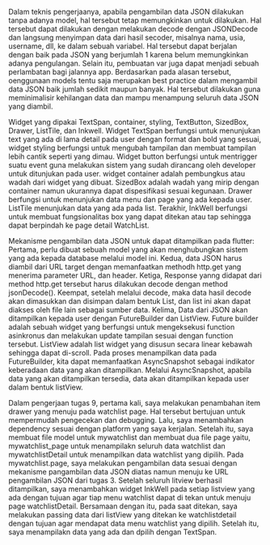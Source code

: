 Dalam teknis pengerjaanya, apabila pengambilan data JSON dilakukan tanpa adanya model, hal tersebut tetap memungkinkan untuk dilakukan. Hal tersebut dapat dilakukan dengan melakukan decode dengan JSONDecode dan langsung menyimpan data dari hasil secoder, misalnya nama, usia, username, dll, ke dalam sebuah variabel. Hal tersebut dapat berjalan dengan baik pada JSON yang berjumlah 1 karena belum memungkinkan adanya pengulangan. Selain itu, pembuatan var juga dapat menjadi sebuah perlambatan bagi jalannya app.
Berdasarkan pada alasan tersebut, oenggunaan models tentu saja merupakan best practice dalam mengambil data JSON baik jumlah sedikit maupun banyak. Hal tersebut dilakukan guna meminimalisir kehilangan data dan mampu menampung seluruh data JSON yang diambil.


Widget yang dipakai TextSpan, container, styling, TextButton, SizedBox, Drawer, ListTile, dan Inkwell. Widget TextSpan berfungsi untuk menunjukan text yang ada di lama detail pada user dengan format dan bold yang sesuai, widget styling berfungsi untuk mengubah tampilan dan membuat tampilan lebih cantik seperti yang dimau.  Widget button berfungsi untuk mentrigger suatu event guna melakukan sistem yang sudah dirancang oleh developer untuk ditunjukan pada user. widget container adalah pembungkus atau wadah dari widget yang dibuat. SizedBox adalah wadah yang mirip dengan container namun ukurannya dapat dispesifikasi sesuai kegunaan. Drawer berfungsi untuk menunjukan data menu dan page yang ada kepada user. ListTile menunjukan data yang ada pada list. Terakhir, InkWell berfungsi untuk membuat fungsionalitas box yang dapat ditekan atau tap sehingga dapat berpindah ke page detail WatchList.


Mekanisme pengambilan data JSON untuk dapat ditampilkan pada flutter:
Pertama, perlu dibuat sebuah model yang akan menghubungkan sistem yang ada kepada database melalui model ini. 
Kedua, data JSON harus diambil dari URL target dengan memanfaatkan methodh http.get yang menerima parameter URL, dan header.
Ketiga, Response yanng didapat dari method http.get tersebut harus dilakukan decode dengan method jsonDecode().
Keempat, setelah melalui decode, maka data hasil decode akan dimasukkan dan disimpan dalam bentuk List, dan list ini akan dapat diakses oleh file lain sebagai sumber data.
Kelima, Data dari JSON akan ditampilkan kepada user dengan FutureBuilder dan ListView. Future builder adalah sebuah widget yang berfungsi untuk mengeksekusi function asinkronus dan melakukan update tampilan sesuai dengan function tersebut. ListView adalah list widget yang disusun secara linear kebawah sehingga dapat di-scroll. Pada proses menampilkan data pada FutureBuilder, kita dapat memanfaatkan AsyncSnapshot sebagai indikator keberadaan data yang akan ditampilkan. Melalui AsyncSnapshot, apabila data yang akan ditampilkan tersedia, data akan ditampilkan kepada user dalam bentuk listView.


Dalam pengerjaan tugas 9, pertama kali, saya melakukan penambahan item drawer yang menuju pada watchlist page. Hal tersebut bertujuan untuk mempermudah pengecekan dan debugging. Lalu, saya menambahkan dependency sesuai dengan platform yang saya kerjalan. Setelah itu, saya membuat file model untuk mywatchlist dan membuat dua file page yaitu, mywatchlist_page untuk menampilakn seluruh data watchlist dan mywatchlistDetail untuk menampilkan data watchlist yang dipilih. Pada mywatchlist.page, saya melakukan pengambilan data sesuai dengan mekanisme pangambilan data JSON diatas namun menuju ke URL pengambilan JSON dari tugas 3.  Setelah seluruh litview berhasil ditampilkan, saya menambahkan widget InkWell pada setiap listview yang ada dengan tujuan agar tiap menu watchlist dapat di tekan untuk menuju page watchlistDetail. Bersamaan dengan itu, pada saat ditekan, saya melakukan passing data dari listView yang ditekan ke watchlistdetail dengan tujuan agar mendapat data menu watchlist yang dipilih. Setelah itu, saya menampilakn data yang ada dan dpilih dengan TextSpan.